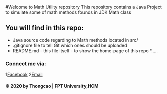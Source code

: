 #Welcome to Math Utility repository
This repository contains a Java Project to simulate some of math methods founds in JDK Math class


## You will find in this repo:
* Java source code regarding to Math methods located in src/
* .gitignore file to tell Git which ones should be uploaded
* README.md - this file itself - to show the home-page of this repo
*.....


### Connect me via:
1[Facebook](https://www.facebook.com/)
2[Email](mailto:)
#### © 2020 by Thongcao | FPT University,HCM